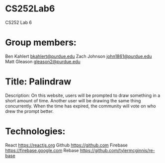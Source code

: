 # CS252Lab6
CS252 Lab 6

# Group members:
Ben Kahlert
  bkahlert@purdue.edu
Zach Johnson
  john1861@purdue.edu
Matt Gleason
  gleason2@purdue.edu

# Title: Palindraw
Description: On this website, users will be prompted to draw something in a short amount of time. Another user will be drawing the same thing concurrently. When the time has expired, the community will vote on who drew the prompt better.

# Technologies:
React https://reactjs.org
Github https://github.com
Firebase https://firebase.google.com
Rebase https://github.com/tylermcginnis/re-base
